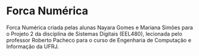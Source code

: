 # Forca Numérica

Forca Numérica criada pelas alunas Nayara Gomes e Mariana Simões para o Projeto 2 da disciplina de Sistemas Digitais (EEL480), lecionada pelo professor Roberto Pacheco para o curso de Engenharia de Computação e Informação da UFRJ.

